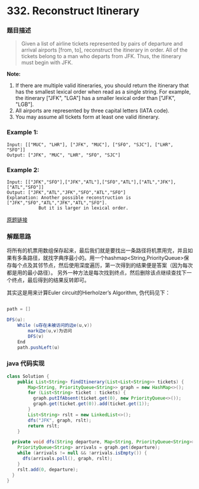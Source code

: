 # 332. Reconstruct Itinerary

### 题目描述
> Given a list of airline tickets represented by pairs of departure and arrival airports [from, to], reconstruct the itinerary in order. All of the tickets belong to a man who departs from JFK. Thus, the itinerary must begin with JFK.

**Note:**

1. If there are multiple valid itineraries, you should return the itinerary that has the smallest lexical order when read as a single string. For example, the itinerary ["JFK", "LGA"] has a smaller lexical order than ["JFK", "LGB"].
2. All airports are represented by three capital letters (IATA code).
3. You may assume all tickets form at least one valid itinerary.

### Example 1:

    Input: [["MUC", "LHR"], ["JFK", "MUC"], ["SFO", "SJC"], ["LHR", "SFO"]]
    Output: ["JFK", "MUC", "LHR", "SFO", "SJC"]

### Example 2:

    Input: [["JFK","SFO"],["JFK","ATL"],["SFO","ATL"],["ATL","JFK"],["ATL","SFO"]]
    Output: ["JFK","ATL","JFK","SFO","ATL","SFO"]
    Explanation: Another possible reconstruction is ["JFK","SFO","ATL","JFK","ATL","SFO"].
                But it is larger in lexical order.



[原题链接](https://leetcode.com/problems/reconstruct-itinerary/)

### 解题思路
将所有的机票用数组保存起来，最后我们就是要找出一条路径将机票用完，并且如果有多条路径，就找字典序最小的。用一个hashmap<String,PriorityQueue<String>>保存每个点及其邻节点，然后使用深度遍历，第一次得到的结果便是答案（因为每次都是用的最小路径）。 另外一种方法是每次找到终点，然后删除该点继续查找下一个终点，最后得到的结果反转即可。

其实这是用来计算Euler circuit的Hierholzer’s Algorithm, 伪代码见下：
```java

path = []

DFS(u):
    While (u存在未被访问的边e(u,v))
        mark边e(u,v)为访问
        DFS(v)
    End
    path.pushLeft(u)
```   

### java 代码实现

```java
class Solution {
    public List<String> findItinerary(List<List<String>> tickets) {
        Map<String, PriorityQueue<String>> graph = new HashMap<>();
        for (List<String> ticket : tickets) {
          graph.putIfAbsent(ticket.get(0), new PriorityQueue<>());
          graph.get(ticket.get(0)).add(ticket.get(1));
        }
        List<String> rslt = new LinkedList<>();
        dfs("JFK", graph, rslt);
        return rslt;
    }

  private void dfs(String departure, Map<String, PriorityQueue<String>> graph, List<String> rslt) {
    PriorityQueue<String> arrivals = graph.get(departure);
    while (arrivals != null && !arrivals.isEmpty()) {
      dfs(arrivals.poll(), graph, rslt);
    }
    rslt.add(0, departure);
  }
}
```



